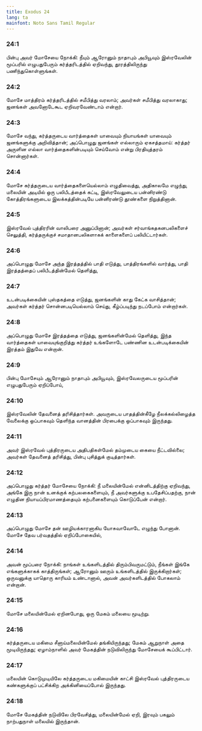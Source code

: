 ```yaml
---
title: Exodus 24
lang: ta
mainfont: Noto Sans Tamil Regular
---
```


###  24:1

பின்பு அவர் மோசேயை நோக்கி: நீயும் ஆரோனும் நாதாபும் அபியூவும் இஸ்ரவேலின் மூப்பரில் எழுபதுபேரும் கர்த்தரிடத்தில் ஏறிவந்து, தூரத்திலிருந்து பணிந்துகொள்ளுங்கள்.

###  24:2

மோசே மாத்திரம் கர்த்தரிடத்தில் சமீபித்து வரலாம்; அவர்கள் சமீபித்து வரலாகாது; ஜனங்கள் அவனோடேகூட ஏறிவரவேண்டாம் என்றார்.

###  24:3

மோசே வந்து, கர்த்தருடைய வார்த்தைகள் யாவையும் நியாயங்கள் யாவையும் ஜனங்களுக்கு அறிவித்தான்; அப்பொழுது ஜனங்கள் எல்லாரும் ஏகசத்தமாய்: கர்த்தர் அருளின எல்லா வார்த்தைகளின்படியும் செய்வோம் என்று பிரதியுத்தரம் சொன்னார்கள்.

###  24:4

மோசே கர்த்தருடைய வார்த்தைகளையெல்லாம் எழுதிவைத்து, அதிகாலமே எழுந்து, மலையின் அடியில் ஒரு பலிபீடத்தைக் கட்டி, இஸ்ரவேலுடைய பன்னிரண்டு கோத்திரங்களுடைய இலக்கத்தின்படியே பன்னிரண்டு தூண்களை நிறுத்தினான்.

###  24:5

இஸ்ரவேல் புத்திரரின் வாலிபரை அனுப்பினான்; அவர்கள் சர்வாங்கதகனபலிகளைச் செலுத்தி, கர்த்தருக்குச் சமாதானபலிகளாகக் காளைகளைப் பலியிட்டார்கள்.

###  24:6

அப்பொழுது மோசே அந்த இரத்தத்தில் பாதி எடுத்து, பாத்திரங்களில் வார்த்து, பாதி இரத்தத்தைப் பலிபீடத்தின்மேல் தெளித்து,

###  24:7

உடன்படிக்கையின் புஸ்தகத்தை எடுத்து, ஜனங்களின் காது கேட்க வாசித்தான்; அவர்கள் கர்த்தர் சொன்னபடியெல்லாம் செய்து, கீழ்ப்படிந்து நடப்போம் என்றார்கள்.

###  24:8

அப்பொழுது மோசே இரத்தத்தை எடுத்து, ஜனங்களின்மேல் தெளித்து, இந்த வார்த்தைகள் யாவையுங்குறித்து கர்த்தர் உங்களோடே பண்ணின உடன்படிக்கையின் இரத்தம் இதுவே என்றான்.

###  24:9

பின்பு மோசேயும் ஆரோனும் நாதாபும் அபியூவும், இஸ்ரவேலருடைய மூப்பரின் எழுபதுபேரும் ஏறிப்போய்,

###  24:10

இஸ்ரவேலின் தேவனைத் தரிசித்தார்கள். அவருடைய பாதத்தின்கீழே நீலக்கல்லிழைத்த வேலைக்கு ஒப்பாகவும் தெளிந்த வானத்தின் பிரபைக்கு ஒப்பாகவும் இருந்தது.

###  24:11

அவர் இஸ்ரவேல் புத்திரருடைய அதிபதிகள்மேல் தம்முடைய கையை நீட்டவில்லை; அவர்கள் தேவனைத் தரிசித்து, பின்பு புசித்துக் குடித்தார்கள்.

###  24:12

அப்பொழுது கர்த்தர் மோசேயை நோக்கி: நீ மலையின்மேல் என்னிடத்திற்கு ஏறிவந்து, அங்கே இரு நான் உனக்குக் கற்பலகைகளையும், நீ அவர்களுக்கு உபதேசிப்பதற்கு, நான் எழுதின நியாயப்பிரமாணத்தையும் கற்பனைகளையும் கொடுப்பேன் என்றார்.

###  24:13

அப்பொழுது மோசே தன் ஊழியக்காரனாகிய யோசுவாவோடே எழுந்து போனான். மோசே தேவ பர்வதத்தில் ஏறிப்போகையில்,

###  24:14

அவன் மூப்பரை நோக்கி: நாங்கள் உங்களிடத்தில் திரும்பிவருமட்டும், நீங்கள் இங்கே எங்களுக்காகக் காத்திருங்கள்; ஆரோனும் ஊரும் உங்களிடத்தில் இருக்கிறார்கள்; ஒருவனுக்கு யாதொரு காரியம் உண்டானால், அவன் அவர்களிடத்தில் போகலாம் என்றான்.

###  24:15

மோசே மலையின்மேல் ஏறினபோது, ஒரு மேகம் மலையை மூடிற்று.

###  24:16

கர்த்தருடைய மகிமை சீனாய்மலையின்மேல் தங்கியிருந்தது; மேகம் ஆறுநாள் அதை மூடியிருந்தது; ஏழாம்நாளில் அவர் மேகத்தின் நடுவிலிருந்து மோசேயைக் கூப்பிட்டார்.

###  24:17

மலையின் கொடுமுடியிலே கர்த்தருடைய மகிமையின் காட்சி இஸ்ரவேல் புத்திரருடைய கண்களுக்குப் பட்சிக்கிற அக்கினியைப்போல் இருந்தது.

###  24:18

மோசே மேகத்தின் நடுவிலே பிரவேசித்து, மலையின்மேல் ஏறி, இரவும் பகலும் நாற்பதுநாள் மலையில் இருந்தான்.

